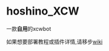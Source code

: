 # hoshino_XCW

一款**自用**的xcwbot

如果想要部署教程或插件详情,请移步[wiki](https://github.com/sanshanya/hoshino_xcw/wiki)  




